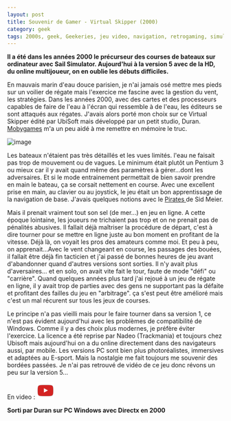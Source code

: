 ```yaml
---
layout: post
title: Souvenir de Gamer - Virtual Skipper (2000)
category: geek
tags: 2000s, geek, Geekeries, jeu video, navigation, retrogaming, simulation
---
```

**Il a été dans les années 2000 le précurseur des courses de bateaux sur ordinateur avec Sail Simulator.  Aujourd'hui à la version 5 avec de la HD, du online multijoueur, on en oublie les débuts difficiles.**

En mauvais marin d'eau douce parisien, je n'ai jamais osé mettre mes pieds sur un voilier de régate mais l'exercice me fascine avec la gestion du vent, les stratégies. Dans les années 2000, avec des cartes et des processeurs capables de faire de l'eau à l'écran qui ressemble à de l'eau, les éditeurs se sont attaqués aux régates. J'avais alors porté mon choix sur ce Virtual Skipper édité par UbiSoft mais développé par un petit studio, Duran. <a href="https://www.mobygames.com/game/virtual-skipper">Mobygames</a> m'a un peu aidé à me remettre en mémoire le truc.

![image](https://filedn.eu/llqi9IBxlYouGRXYG2xlROb/img/2018/virtualskipper1.jpg)

Les bateaux n'étaient pas très détaillés et les vues limités. l'eau ne faisait pas trop de mouvement ou de vagues. Le minimum était plutôt un Pentium 3 ou mieux car il y avait quand même des paramètres à gérer...dont les adversaires. Et si le mode entrainement permettait de bien savoir prendre en main le bateau, ça se corsait nettement en course. Avec une excellent prise en main, au clavier ou au joystick, le jeu était un bon apprentissage de la navigation de base. J'avais quelques notions avec le <a href="https://cheziceman.wordpress.com/2018/03/08/souvenir-de-gamer-sid-meiers-pirates-1987/">Pirates </a>de Sid Meier. 

Mais il prenait vraiment tout son sel (de mer...) en jeu en ligne. A cette époque lointaine, les joueurs ne trichaient pas trop et on ne prenait pas de pénalités abusives. Il fallait déjà maîtriser la procédure de départ, c'est à dire tourner pour se mettre en ligne juste au bon moment en profitant de la vitesse. Déjà là, on voyait les pros des amateurs comme moi. Et peu à peu, on apprenait...Avec le vent changeant en course, les passages des bouées, il fallait être déjà fin tacticien et j'ai passé de bonnes heures de jeu avant d'abandonner quand d'autres versions sont sorties. Il n'y avait plus d'aversaires... et en solo, on avait vite fait le tour, faute de mode "défi" ou "carrière". Quand quelques années plus tard j'ai rejoué à un jeu de régate en ligne, il y avait trop de parties avec des gens ne supportant pas la défaite et profitant des failles du jeu en "arbitrage". ça s'est peut être amélioré mais c'est un mal récurent sur tous les jeux de courses. 

Le principe n'a pas vieilli mais pour le faire tourner dans sa version 1, ce n'est pas évident aujourd'hui avec les problèmes de compatibilité de Windows. Comme il y a des choix plus modernes, je préfère éviter l'exercice. La licence a été reprise par Nadeo (Trackmania) et toujours chez Ubisoft mais aujourd'hui on a du online directement dans des navigateurs aussi, par mobile. Les versions PC sont bien plus photoréalistes, immersives et adaptées au E-sport. Mais la nostalgie me fait toujours me souvenir des bordées passées. Je n'ai pas retrouvé de vidéo de ce jeu donc révons un peu sur la version 5...

En video : [![video](/images/youtube.png)](https://www.youtube.com/watch?v=tw0usS7_pdw)

**Sorti par Duran sur PC Windows avec Directx en 2000**
